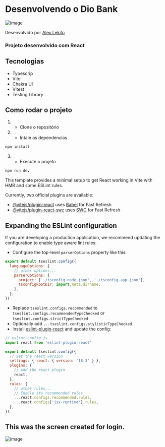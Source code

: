 # Desenvolvendo o Dio Bank
![image](https://github.com/user-attachments/assets/03c38535-d01b-4446-8fc4-2deed31e550d)

Desenvolvido por [Alex Lekito](https://github.com/Lekito)

### Projeto desenvolvido com React

## Tecnologias 
  - Typescrip
  - Vite
  - Chakra UI
  - Vitest
  - Testing Library

## Como rodar o projeto
1. - Clone o repositório
2. - Intale as dependencias
```js
npm install
```
3. - Execute o projeto 
```js
npm run dev
```


This template provides a minimal setup to get React working in Vite with HMR and some ESLint rules.

Currently, two official plugins are available:

- [@vitejs/plugin-react](https://github.com/vitejs/vite-plugin-react/blob/main/packages/plugin-react/README.md) uses [Babel](https://babeljs.io/) for Fast Refresh
- [@vitejs/plugin-react-swc](https://github.com/vitejs/vite-plugin-react-swc) uses [SWC](https://swc.rs/) for Fast Refresh

## Expanding the ESLint configuration

If you are developing a production application, we recommend updating the configuration to enable type aware lint rules:

- Configure the top-level `parserOptions` property like this:

```js
export default tseslint.config({
  languageOptions: {
    // other options...
    parserOptions: {
      project: ['./tsconfig.node.json', './tsconfig.app.json'],
      tsconfigRootDir: import.meta.dirname,
    },
  },
})
```

- Replace `tseslint.configs.recommended` to `tseslint.configs.recommendedTypeChecked` or `tseslint.configs.strictTypeChecked`
- Optionally add `...tseslint.configs.stylisticTypeChecked`
- Install [eslint-plugin-react](https://github.com/jsx-eslint/eslint-plugin-react) and update the config:

```js
// eslint.config.js
import react from 'eslint-plugin-react'

export default tseslint.config({
  // Set the react version
  settings: { react: { version: '18.3' } },
  plugins: {
    // Add the react plugin
    react,
  },
  rules: {
    // other rules...
    // Enable its recommended rules
    ...react.configs.recommended.rules,
    ...react.configs['jsx-runtime'].rules,
  },
})
```

## This was the screen created for login.
![image](https://github.com/user-attachments/assets/5f95d0a5-cf4c-4eb8-9d5a-a88f4c3eaf44)
